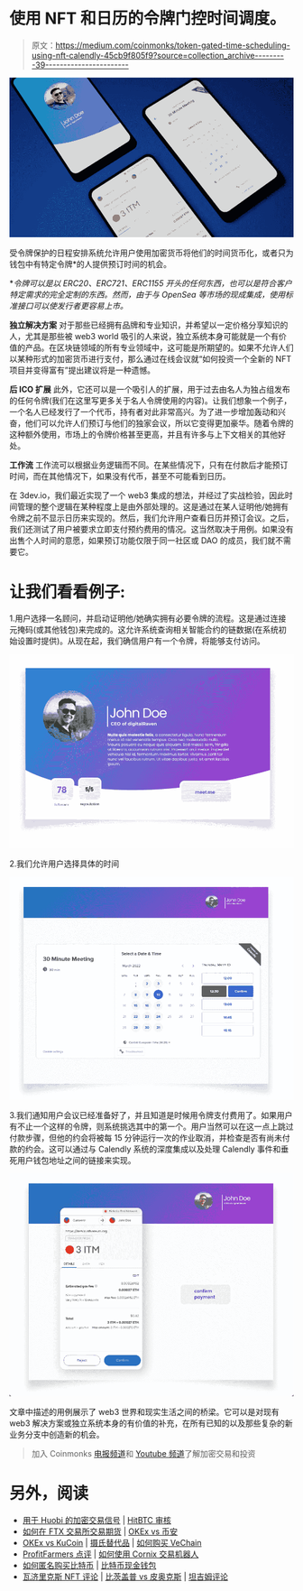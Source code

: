 # 使用 NFT 和日历的令牌门控时间调度。

> 原文：<https://medium.com/coinmonks/token-gated-time-scheduling-using-nft-calendly-45cb9f805f9?source=collection_archive---------39----------------------->

![](img/acbf212486b7ca3755b1cd1699e4232e.png)

受令牌保护的日程安排系统允许用户使用加密货币将他们的时间货币化，或者只为钱包中有特定令牌*的人提供预订时间的机会。

**令牌可以是以 ERC20、ERC721、ERC1155 开头的任何东西，也可以是符合客户特定需求的完全定制的东西。然而，由于与 OpenSea 等市场的现成集成，使用标准接口可以使发行者更容易上市。*

**独立解决方案**
对于那些已经拥有品牌和专业知识，并希望以一定价格分享知识的人，尤其是那些被 web3 world 吸引的人来说，独立系统本身可能就是一个有价值的产品。在区块链领域的所有专业领域中，这可能是所期望的。如果不允许人们以某种形式的加密货币进行支付，那么通过在线会议就“如何投资一个全新的 NFT 项目并变得富有”提出建议将是一种遗憾。

**后 ICO 扩展**
此外，它还可以是一个吸引人的扩展，用于过去由名人为独占组发布的任何令牌(我们在这里写更多关于名人令牌使用的内容)。让我们想象一个例子，一个名人已经发行了一个代币，持有者对此非常高兴。为了进一步增加轰动和兴奋，他们可以允许人们预订与他们的独家会议，所以它变得更加豪华。随着令牌的这种额外使用，市场上的令牌价格甚至更高，并且有许多与上下文相关的其他好处。

**工作流** 工作流可以根据业务逻辑而不同。在某些情况下，只有在付款后才能预订时间，而在其他情况下，如果没有代币，甚至不可能看到日历。

在 3dev.io，我们最近实现了一个 web3 集成的想法，并经过了实战检验，因此时间管理的整个逻辑在某种程度上是由外部处理的。这是通过在某人证明他/她拥有令牌之前不显示日历来实现的。然后，我们允许用户查看日历并预订会议。之后，我们还测试了用户被要求立即支付预约费用的情况。这当然取决于用例。如果没有出售个人时间的意愿，如果预订功能仅限于同一社区或 DAO 的成员，我们就不需要它。

# 让我们看看例子:

1.用户选择一名顾问，并启动证明他/她确实拥有必要令牌的流程。这是通过连接元掩码(或其他钱包)来完成的。这允许系统查询相关智能合约的链数据(在系统初始设置时提供)。从现在起，我们确信用户有一个令牌，将能够支付访问。

![](img/4ee658f3934700270d884db1af472ce2.png)

2.我们允许用户选择具体的时间

![](img/03ffbdb3747fb2a25e76121a95bbe092.png)

3.我们通知用户会议已经准备好了，并且知道是时候用令牌支付费用了。如果用户有不止一个这样的令牌，则系统挑选其中的第一个。用户当然可以在这一点上跳过付款步骤，但他的约会将被每 15 分钟运行一次的作业取消，并检查是否有尚未付款的约会。这可以通过与 Calendly 系统的深度集成以及处理 Calendly 事件和垂死用户钱包地址之间的链接来实现。

![](img/fd8b30202216ea70f2c06afa349752f5.png)

文章中描述的用例展示了 web3 世界和现实生活之间的桥梁。它可以是对现有 web3 解决方案或独立系统本身的有价值的补充，在所有已知的以及那些复杂的新业务分支中创造新的机会。

> 加入 Coinmonks [电报频道](https://t.me/coincodecap)和 [Youtube 频道](https://www.youtube.com/c/coinmonks/videos)了解加密交易和投资

# 另外，阅读

*   [用于 Huobi 的加密交易信号](https://coincodecap.com/huobi-crypto-trading-signals) | [HitBTC 审核](/coinmonks/hitbtc-review-c5143c5d53c2)
*   [如何在 FTX 交易所交易期货](https://coincodecap.com/ftx-futures-trading) | [OKEx vs 币安](https://coincodecap.com/okex-vs-binance)
*   [OKEx vs KuCoin](https://coincodecap.com/okex-kucoin) | [摄氏替代品](https://coincodecap.com/celsius-alternatives) | [如何购买 VeChain](https://coincodecap.com/buy-vechain)
*   [ProfitFarmers 点评](https://coincodecap.com/profitfarmers-review) | [如何使用 Cornix 交易机器人](https://coincodecap.com/cornix-trading-bot)
*   [如何匿名购买比特币](https://coincodecap.com/buy-bitcoin-anonymously) | [比特币现金钱包](https://coincodecap.com/bitcoin-cash-wallets)
*   [瓦济里克斯 NFT 评论](https://coincodecap.com/wazirx-nft-review) | [比茨盖普 vs 皮奥克斯](https://coincodecap.com/bitsgap-vs-pionex) | [坦吉姆评论](https://coincodecap.com/tangem-wallet-review)